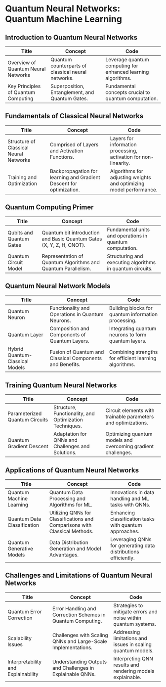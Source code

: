 
# Quantum Neural Networks: Quantum Machine Learning

## Introduction to Quantum Neural Networks

| Title                                        | Concept                                                                   | Code                                           |
|----------------------------------------------|---------------------------------------------------------------------------|------------------------------------------------|
| Overview of Quantum Neural Networks          | Quantum counterparts of classical neural networks.                       | Leverage quantum computing for enhanced learning algorithms.      |
| Key Principles of Quantum Computing          | Superposition, Entanglement, and Quantum Gates.                         | Fundamental concepts crucial to quantum computation.              |

## Fundamentals of Classical Neural Networks

| Title                                        | Concept                                                                   | Code                                           |
|----------------------------------------------|---------------------------------------------------------------------------|------------------------------------------------|
| Structure of Classical Neural Networks       | Comprised of Layers and Activation Functions.                           | Layers for information processing, activation for non-linearity.   |
| Training and Optimization                    | Backpropagation for learning and Gradient Descent for optimization.     | Algorithms for adjusting weights and optimizing model performance.|

## Quantum Computing Primer

| Title                                        | Concept                                                                   | Code                                           |
|----------------------------------------------|--------------------------------------------------------------------------|------------------------------------------------|
| Qubits and Quantum Gates                     | Quantum bit introduction and Basic Quantum Gates (X, Y, Z, H, CNOT).      | Fundamental units and operations in quantum computation.          |
| Quantum Circuit Model                        | Representation of Quantum Algorithms and Quantum Parallelism.           | Structuring and executing algorithms in quantum circuits.          |

## Quantum Neural Network Models

| Title                                        | Concept                                                                   | Code                                           |
|----------------------------------------------|--------------------------------------------------------------------------|------------------------------------------------|
| Quantum Neuron                                | Functionality and Operations in Quantum Neurons.                        | Building blocks for quantum information processing.              |
| Quantum Layer                                 | Composition and Components of Quantum Layers.                          | Integrating quantum neurons to form quantum layers.              |
| Hybrid Quantum-Classical Models               | Fusion of Quantum and Classical Components and Benefits.               | Combining strengths for efficient learning algorithms.           |

## Training Quantum Neural Networks

| Title                                        | Concept                                                                   | Code                                           |
|----------------------------------------------|--------------------------------------------------------------------------|------------------------------------------------|
| Parameterized Quantum Circuits               | Structure, Functionality, and Optimization Techniques.                  | Circuit elements with trainable parameters and optimizations.    |
| Quantum Gradient Descent                     | Adaptation for QNNs and Challenges and Solutions.                      | Optimizing quantum models and overcoming gradient challenges.   |

## Applications of Quantum Neural Networks

| Title                                        | Concept                                                                   | Code                                           |
|----------------------------------------------|--------------------------------------------------------------------------|------------------------------------------------|
| Quantum Machine Learning                     | Quantum Data Processing and Algorithms for ML.                          | Innovations in data handling and ML tasks with QNNs.             |
| Quantum Data Classification                   | Utilizing QNNs for Classifications and Comparisons with Classical Methods.| Enhancing classification tasks with quantum approaches.         |
| Quantum Generative Models                    | Data Distribution Generation and Model Advantages.                      | Leveraging QNNs for generating data distributions efficiently.   |

## Challenges and Limitations of Quantum Neural Networks

| Title                                        | Concept                                                                   | Code                                           |
|----------------------------------------------|--------------------------------------------------------------------------|------------------------------------------------|
| Quantum Error Correction                       | Error Handling and Correction Schemes in Quantum Computing.             | Strategies to mitigate errors and noise within quantum systems. |
| Scalability Issues                           | Challenges with Scaling QNNs and Large-Scale Implementations.          | Addressing limitations and issues in scaling quantum models.     |
| Interpretability and Explainability          | Understanding Outputs and Challenges in Explainable QNNs.              | Interpreting QNN results and rendering models explainable.      